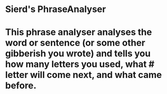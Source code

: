 # Sierd's PhraseAnalyser
# This phrase analyser analyses the word or sentence (or some other gibberish you wrote) and tells you how many letters you used, what # letter will come next, and what came before.
